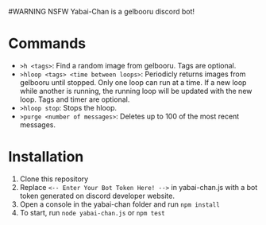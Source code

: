 #WARNING NSFW
Yabai-Chan is a gelbooru discord bot!

Commands
=====

* ```>h <tags>```: Find a random image from gelbooru. Tags are optional.<br>
* ```>hloop <tags> <time between loops>```: Periodicly returns images from gelbooru until stopped. Only one loop can run at a time. If a new loop while another is running, the running loop will be updated with the new loop. Tags and timer are optional.<br>
* ```>hloop stop```: Stops the hloop.
* ```>purge <number of messages>```: Deletes up to 100 of the most recent messages.

Installation
=====

1) Clone this repository
2) Replace ```<-- Enter Your Bot Token Here! -->``` in yabai-chan.js with a bot token generated on discord developer website.
3) Open a console in the yabai-chan folder and run ```npm install```
4) To start, run ```node yabai-chan.js``` or ```npm test```
